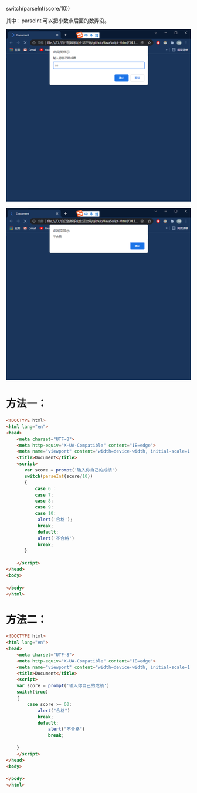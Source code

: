 switch(parseInt(score/10))

其中：parseInt 可以把小数点后面的数弄没。

![image-20211219113931241](../pic/image-20211219113931241.png)

![image-20211219113946283](../pic/image-20211219113946283.png)

# 方法一：

```html
<!DOCTYPE html>
<html lang="en">
<head>
    <meta charset="UTF-8">
    <meta http-equiv="X-UA-Compatible" content="IE=edge">
    <meta name="viewport" content="width=device-width, initial-scale=1.0">
    <title>Document</title>
    <script>
       var score = prompt('输入你自己的成绩')
       switch(parseInt(score/10))
       {
           case 6 :
           case 7:
           case 8:
           case 9:
           case 10:
            alert('合格');
            break;
            default:
            alert('不合格')
            break;
       }
       
    </script>
</head>
<body>
    
</body>
</html>
```

# 方法二：

```html
<!DOCTYPE html>
<html lang="en">
<head>
    <meta charset="UTF-8">
    <meta http-equiv="X-UA-Compatible" content="IE=edge">
    <meta name="viewport" content="width=device-width, initial-scale=1.0">
    <title>Document</title>
    <script>
    var score = prompt('输入你自己的成绩')
    switch(true)
    {
        case score >= 60:
            alert("合格")
            break;
            default:
                alert("不合格")
                break;

    }
    </script>
</head>
<body>
    
</body>
</html>
```

